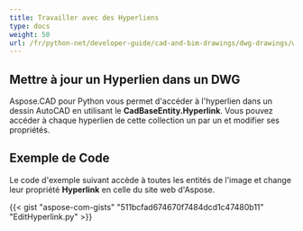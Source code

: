 ```yaml
---
title: Travailler avec des Hyperliens
type: docs
weight: 50
url: /fr/python-net/developer-guide/cad-and-bim-drawings/dwg-drawings/working-with-hyperlinks/
---
```


## **Mettre à jour un Hyperlien dans un DWG**

Aspose.CAD pour Python vous permet d'accéder à l'hyperlien dans un dessin AutoCAD en utilisant le **CadBaseEntity.Hyperlink**. Vous pouvez accéder à chaque hyperlien de cette collection un par un et modifier ses propriétés.

## Exemple de Code

Le code d'exemple suivant accède à toutes les entités de l'image et change leur propriété **Hyperlink** en celle du site web d'Aspose.

{{< gist "aspose-com-gists" "511bcfad674670f7484dcd1c47480b11" "EditHyperlink.py" >}}
